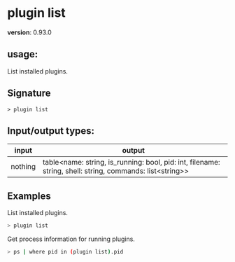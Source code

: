 # plugin list

**version**: 0.93.0

## **usage**:

List installed plugins.

## Signature

`> plugin list `

## Input/output types:

| input   | output                                                                                                       |
| ------- | ------------------------------------------------------------------------------------------------------------ |
| nothing | table\<name: string, is_running: bool, pid: int, filename: string, shell: string, commands: list\<string\>\> |

## Examples

List installed plugins.

```bash
> plugin list
```

Get process information for running plugins.

```bash
> ps | where pid in (plugin list).pid
```
